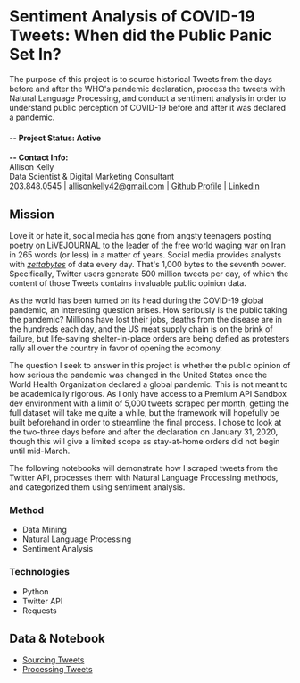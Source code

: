 # Sentiment Analysis of COVID-19 Tweets: When did the Public Panic Set In?

The purpose of this project is to source historical Tweets from the days before and after the WHO's pandemic declaration, process the tweets with Natural Language Processing, and conduct a sentiment analysis in order to understand public perception of COVID-19 before and after it was declared a pandemic.

#### -- Project Status: Active

<b> -- Contact Info:</b><br>
Allison Kelly<br>
Data Scientist & Digital Marketing Consultant<br>
203.848.0545 | <a href="mailto: allisonkelly42@gmail.com">allisonkelly42@gmail.com<a> | <a href="www.github.com/akelly66">Github Profile</a> | <a href="www.linkedin.com/in/akelly66">Linkedin</a><br> 
  
## Mission

Love it or hate it, social media has gone from angsty teenagers posting poetry on LiVEJOURNAL to the leader of the free world <a href="https://twitter.com/realDonaldTrump/status/1213919480574812160?ref_src=twsrc%5Etfw%7Ctwcamp%5Etweetembed%7Ctwterm%5E1213919480574812160&ref_url=https%3A%2F%2Fmashable.com%2Farticle%2Ftrump-tweets-congress-war-powers-act%2F">waging war on Iran</a> in 265 words (or less) in a matter of years. Social media provides analysts with <i><a href="https://seedscientific.com/how-much-data-is-created-every-day/">zettabytes</a></i> of data every day. That's 1,000 bytes to the seventh power. Specifically, Twitter users generate 500 million tweets per day, of which the content of those Tweets contains invaluable public opinion data. 

As the world has been turned on its head during the COVID-19 global pandemic, an interesting question arises. How seriously is the public taking the pandemic? Millions have lost their jobs, deaths from the disease are in the hundreds each day, and the US meat supply chain is on the brink of failure, but life-saving shelter-in-place orders are being defied as protesters rally all over the country in favor of opening the ecomony. 

The question I seek to answer in this project is whether the public opinion of how serious the pandemic was changed in the United States once the World Health Organization declared a global pandemic. This is not meant to be academically rigorous. As I only have access to a Premium API Sandbox dev environment with  a limit of 5,000 tweets scraped per month, getting the full dataset will take me quite a while, but the framework will hopefully be built beforehand in order to streamline the final process. I chose to look at the two-three days before and after the declaration on January 31, 2020, though this will give a limited scope as stay-at-home orders did not begin until mid-March. 

The following notebooks will demonstrate how I scraped tweets from the Twitter API, processes them with Natural Language Processing methods, and categorized them using sentiment analysis.

### Method
* Data Mining
* Natural Language Processing
* Sentiment Analysis

### Technologies
* Python
* Twitter API
* Requests

## Data & Notebook
* <a href="https://github.com/akelly66/COVID-Tweet-Sentiment/tree/master/tweet-scraping">Sourcing Tweets</a>
* <a href="https://github.com/akelly66/COVID-Tweet-Sentiment/tree/master/text-processing">Processing Tweets</a>
